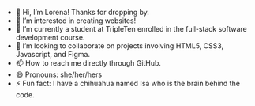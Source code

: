 - 👋 Hi, I’m Lorena! Thanks for dropping by.
- 👀 I’m interested in creating websites! 
- 🌱 I’m currently a student at TripleTen enrolled in the full-stack software development course. 
- 💞️ I’m looking to collaborate on projects involving HTML5, CSS3, Javascript, and Figma.
- 📫 How to reach me directly through GitHub.
- 😄 Pronouns: she/her/hers
- ⚡ Fun fact: I have a chihuahua named Isa who is the brain behind the code. 
<!---
lorenanator/lorenanator is a ✨ special ✨ repository because its `README.md` (this file) appears on your GitHub profile.
You can click the Preview link to take a look at your changes.
--->
